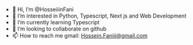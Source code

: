 - 👋 Hi, I’m @HosseiiinFani
- 👀 I’m interested in Python, Typescript, Next js and Web Development
- 🌱 I’m currently learning Typescript
- 💞️ I’m looking to collaborate on github
- 📫 How to reach me gmail: Hossein.Faniii@gmail.com 
